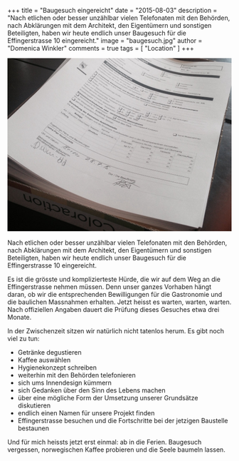 +++
title = "Baugesuch eingereicht"
date = "2015-08-03"
description = "Nach etlichen oder besser unzählbar vielen Telefonaten mit den Behörden, nach Abklärungen mit dem Architekt, den Eigentümern und sonstigen Beteiligten, haben wir heute endlich unser Baugesuch für die Effingerstrasse 10 eingereicht."
image = "baugesuch.jpg"
author = "Domenica Winkler"
comments = true
tags = [ "Location" ]
+++

![Baugesuch](baugesuch.jpg)

<div class="lead">
  Nach etlichen oder besser unzählbar vielen Telefonaten mit den Behörden, nach Abklärungen mit dem Architekt, den Eigentümern und sonstigen Beteiligten, haben wir heute endlich unser Baugesuch für die Effingerstrasse 10 eingereicht.
</div>

Es ist die grösste und komplizierteste Hürde, die wir auf dem Weg an die Effingerstrasse nehmen müssen. Denn unser ganzes Vorhaben hängt daran, ob wir die entsprechenden Bewilligungen für die Gastronomie und die baulichen Massnahmen erhalten. Jetzt heisst es warten, warten, warten. Nach offiziellen Angaben dauert die Prüfung dieses Gesuches etwa drei Monate.

In der Zwischenzeit sitzen wir natürlich nicht tatenlos herum. Es gibt noch viel zu tun: 

* Getränke degustieren 
* Kaffee auswählen 
* Hygienekonzept schreiben 
* weiterhin mit den Behörden telefonieren 
* sich ums Innendesign kümmern 
* sich Gedanken über den Sinn des Lebens machen 
* über eine mögliche Form der Umsetzung unserer Grundsätze diskutieren 
* endlich einen Namen für unsere Projekt finden 
* Effingerstrasse besuchen und die Fortschritte bei der jetzigen Baustelle bestaunen

Und für mich heissts jetzt erst einmal: ab in die Ferien. Baugesuch vergessen, norwegischen Kaffee probieren und die Seele baumeln lassen.